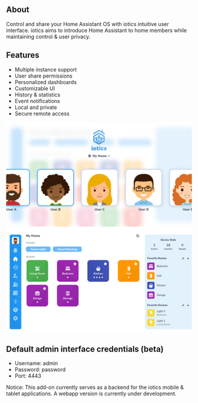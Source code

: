 ## About

Control and share your Home Assistant OS with iotics intuitive user interface. iotics aims to introduce Home Assistant to home members while maintaining control & user privacy.

## Features

- Multiple instance support
- User share permissions
- Personalized dashboards
- Customizable UI
- History & statistics
- Event notifications
- Local and private
- Secure remote access

![iotics dashboard](https://github.com/iotics-live/iotics-Controller/blob/master/iotics/Images/screenshot-003.png?raw=true)
![iotics user selection](https://github.com/iotics-live/iotics-Controller/blob/master/iotics/Images/screenshot-001.png?raw=true)

## Default admin interface credentials (beta)
- Username: admin
- Password: password
- Port: 4443

Notice: This add-on currently serves as a backend for the iotics mobile & tablet applications. A webapp version is currently under development.
